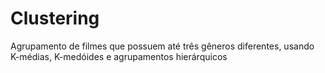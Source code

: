 # Clustering
Agrupamento de filmes que possuem até três gêneros diferentes, usando K-médias, K-medóides e agrupamentos hierárquicos
